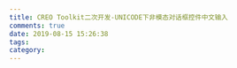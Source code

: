 ```yaml
---
title: CREO Toolkit二次开发-UNICODE下非模态对话框控件中文输入
comments: true
date: 2019-08-15 15:26:38
tags:
category:
---
```

